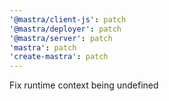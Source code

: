 ```yaml
---
'@mastra/client-js': patch
'@mastra/deployer': patch
'@mastra/server': patch
'mastra': patch
'create-mastra': patch
---
```


Fix runtime context being undefined
